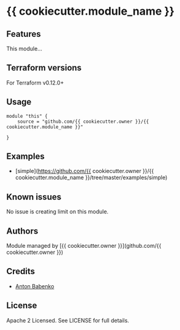 # {{ cookiecutter.module_name }}

## Features

This module...

## Terraform versions

For Terraform v0.12.0+

## Usage

```
module "this" {
    source = "github.com/{{ cookiecutter.owner }}/{{ cookiecutter.module_name }}"

}
```

## Examples

- [simple](https://github.com/{{ cookiecutter.owner }}/{{ cookiecutter.module_name }}/tree/master/examples/simple)

## Known issues
No issue is creating limit on this module.

<!-- BEGINNING OF PRE-COMMIT-TERRAFORM DOCS HOOK -->

<!-- END OF PRE-COMMIT-TERRAFORM DOCS HOOK -->

## Authors

Module managed by [{{ cookiecutter.owner }}](github.com/{{ cookiecutter.owner }})

## Credits

- [Anton Babenko](https://github.com/antonbabenko)

## License

Apache 2 Licensed. See LICENSE for full details.